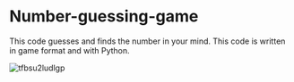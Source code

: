# Number-guessing-game
This code guesses and finds the number in your mind. This code is written in game format and with Python.


![tfbsu2ludlgp](https://github.com/Realhasani/Number-guessing-game/assets/126893944/6539df4b-8e5f-4cf8-a7ab-b55eb3e53f93)

